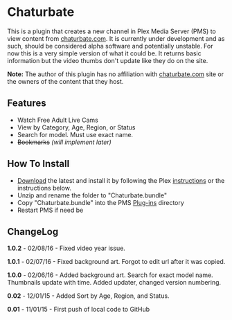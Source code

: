 Chaturbate
===========

This is a plugin that creates a new channel in Plex Media Server (PMS) to view content from [chaturbate.com](https://chaturbate.com/). It is currently under development and as such, should be considered alpha software and potentially unstable.  For now this is a very simple version of what it could be.  It returns basic information but the video thumbs don't update like they do on the site.

**Note:** The author of this plugin has no affiliation with [chaturbate.com](https://chaturbate.com/) site or the owners of the content that they host.

Features
--------

- Watch Free Adult Live Cams
- View by Category, Age, Region, or Status
- Search for model. Must use exact name.
- ~~Bookmarks~~ _(will implement later)_

How To Install
--------------

- [Download](https://github.com/Nosinden/Chaturbate.bundle/releases/latest) the latest and install it by following the Plex [instructions](https://support.plex.tv/hc/en-us/articles/201187656-How-do-I-manually-install-a-channel-) or the instructions below.
- Unzip and rename the folder to "Chaturbate.bundle"
- Copy "Chaturbate.bundle" into the PMS [Plug-ins](https://support.plex.tv/hc/en-us/articles/201106098-How-do-I-find-the-Plug-Ins-folder-) directory
- Restart PMS if need be

ChangeLog
---------

**1.0.2** - 02/08/16 - Fixed video year issue.

**1.0.1** - 02/07/16 - Fixed background art. Forgot to edit url after it was copied.

**1.0.0** - 02/06/16 - Added background art. Search for exact model name. Thumbnails update with time. Added updater, changed version numbering.

**0.02** - 12/01/15 - Added Sort by Age, Region, and Status.

**0.01** - 11/01/15 - First push of local code to GitHub
